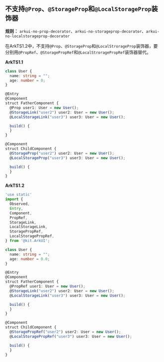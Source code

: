 ## 不支持`@Prop`、`@StorageProp`和`@LocalStorageProp`装饰器

**规则：** `arkui-no-prop-decorator`、`arkui-no-storageprop-decorator`、`arkui-no-localstorageprop-decorator`

在ArkTS1.2中，不支持`@Prop`、`@StorageProp`和`@LocalStrorageProp`装饰器，要分别用`@PropRef`、`@StoragePropRef`和`@LocalStroragePropRef`装饰器替代。

**ArkTS1.1**

```typescript
class User {
  name: string = "";
  age: number = 0;
}

@Entry
@Component
struct FatherComponent {
  @Prop user1: User = new User();
  @StorageLink("user2") user2: User = new User();
  @LocalStorageLink("user3") user3: User = new User();

  build() {
  }
}

@Component
struct ChildComponent {
  @StorageProp("user2") user2: User = new User();
  @LocalStorageProp("user3") user3: User = new User();

  build() {
  }
}
```

**ArkTS1.2**

```typescript
'use static'
import {
  Observed,
  Entry,
  Component,
  PropRef,
  StorageLink,
  LocalStorageLink,
  StoragePropRef,
  LocalStoragePropRef,
} from '@kit.ArkUI';

class User {
  name: string = "";
  age: number = 0.0;
}

@Entry
@Component
struct FatherComponent {
  @PropRef user1: User = new User();
  @StorageLink("user2") user2: User = new User();
  @LocalStorageLink("user3") user3: User = new User();

  build() {
  }
}

@Component
struct ChildComponent {
  @StoragePropRef("user2") user2: User = new User();
  @LocalStoragePropRef("user3") user3: User = new User();

  build() {
  }
}
```